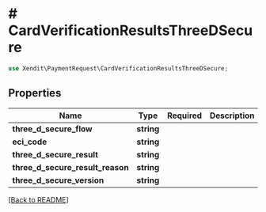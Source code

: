 # # CardVerificationResultsThreeDSecure


```php
use Xendit\PaymentRequest\CardVerificationResultsThreeDSecure;
```

## Properties

| Name | Type | Required | Description | Examples |
|------------|:-------------:|:-------------:|-------------|:-------------:|
| **three_d_secure_flow** | **string** |  |  | null |
| **eci_code** | **string** |  |  | null |
| **three_d_secure_result** | **string** |  |  | null |
| **three_d_secure_result_reason** | **string** |  |  | null |
| **three_d_secure_version** | **string** |  |  | null |


[[Back to README]](../../README.md)

